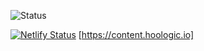 ![Status](https://github.com/bryndyment/content/workflows/Tests/badge.svg)

[![Netlify Status](https://api.netlify.com/api/v1/badges/b87b4449-3d2f-49b8-a6a2-bc6fb53811f5/deploy-status)](https://app.netlify.com/sites/hoologic-content/deploys) [https://content.hoologic.io]
